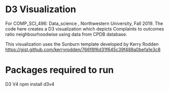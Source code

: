 # D3 Visualization
 For COMP_SCI_496: Data_science , Northwestern University, Fall 2019.
The code here creates a D3 visualization which depicts Complaints to outcomes ratio neighbourhoodwise using data from CPDB database. 


This visualization uses the Sunburn template developed by Kerry Rodden https://gist.github.com/kerryrodden/766f8f6d31f645c39f488a0befa1e3c8

# Packages required to run 
D3 V4
npm install d3v4
